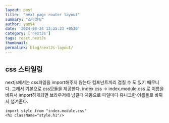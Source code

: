 ```yaml
---
layout: post
title:  "next page router layout"
summary: "스타일링"
author: yoo94
date: '2024-08-24 13:35:23 +0530'
category: ['nextJs']
tags: react,nextJs
thumbnail: 
permalink: blog/nextJs-layout/
---
```


## css 스타일링
nextjs에서는 css파일을 import해주지 않는다 컴포넌트끼리 겹칠 수 도 있기 때무니다.
그래서 기본으로 css모듈을 제공한다.
index.css -> index.module.css 로 이름을 바꿔서 import하게되면 
브라우저에 넘길때 자동으로 파일마다 유니크한 이름들로 바꿔서 넘겨준다.

```text
import style from "index.module.css"
<h1 className="style.h1"/>
```

